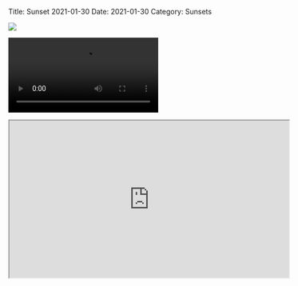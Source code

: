 Title: Sunset 2021-01-30 
Date: 2021-01-30
Category: Sunsets 



![](https://api.pcloud.com/getpubthumb?code=&linkpassword=undefined&size=400x400&crop=0&type=autok)

![](https://p-def2.pcloud.com/cBZ89WWksZwz0UinZZZVnm2G7ZQ5ZZhkRZkZV9HsZp5ZrJZrFZspZW7ZFJZsFZgHZdkZP5ZOFZI5ZEpZIZrE9bXZLbvyexAbRljXtuHtmDPtQJ3Ozkdy/2021-01-30%2017-11-45.mp4)

<iframe width="560" height="315" src="https://u.pcloud.link/publink/show?code=XZrE9bXZRi82NkgqeAbydPNlv3mbnLPWLbo7"></iframe>
